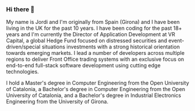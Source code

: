 ### Hi there 👋

My name is Jordi and I'm originally from Spain (Girona) and I have been living in the UK for the past 10 years. I have been coding for the past 18+ years and I'm currently the Director of Application Development at VR Capital, a global Hedge Fund focused on distressed securities and event-driven/special situations investments with a strong historical orientation towards emerging markets. I lead a number of developers across multiple regions to deliver Front Office trading systems with an exclusive focus on end-to-end full-stack software development using cutting edge technologies.  

I hold a Master's degree in Computer Engineering from the Open University of Catalonia, a Bachelor's degree in Computer Engineering from the Open University of Catalonia, and a Bachelor's degree in Industrial Electronics Engineering from the University of Girona.

<!--
**JordiCorbilla/JordiCorbilla** is a ✨ _special_ ✨ repository because its `README.md` (this file) appears on your GitHub profile.

Here are some ideas to get you started:

- 🔭 I’m currently working on ...
- 🌱 I’m currently learning ...
- 👯 I’m looking to collaborate on ...
- 🤔 I’m looking for help with ...
- 💬 Ask me about ...
- 📫 How to reach me: ...
- 😄 Pronouns: ...
- ⚡ Fun fact: ...
-->
